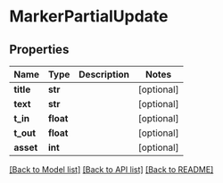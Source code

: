 # MarkerPartialUpdate


## Properties

Name | Type | Description | Notes
------------ | ------------- | ------------- | -------------
**title** | **str** |  | [optional] 
**text** | **str** |  | [optional] 
**t_in** | **float** |  | [optional] 
**t_out** | **float** |  | [optional] 
**asset** | **int** |  | [optional] 

[[Back to Model list]](../#documentation-for-models) [[Back to API list]](../#documentation-for-api-endpoints) [[Back to README]](../)


